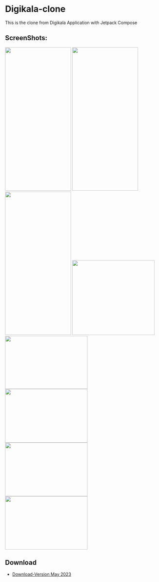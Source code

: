 # Digikala-clone
This is the clone from Digikala Application with Jetpack Compose

## ScreenShots:
<img src="/images/h1" width="216" height="468"/> <img src ="/images/h2" width="216" height="468"/> <img src = "/images/h3" width="216" height="468"/>
<img src="/images/h4" width="270" height="243.5"/> <img src="/images/h5" width="270" height="173.25"/> <img src="/images/d1" width="270" height="174.75"/>
<img src="/images/l1" width="270" height="174.75"/> <img src="/images/l1" width="270" height="174.75"/>



## Download
- [Download-Version May 2023]([https://www.dropbox.com/s/0dycpdf8zmo3bln/2022-09-15%20-%20Todoapp.apk?dl=1](https://drive.google.com/file/d/1HIsELeisIR8YQeR-238GBOyBGLfLtLGo/view?usp=share_link))
